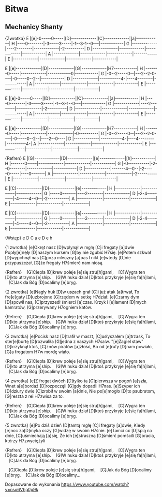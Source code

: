 # Bitwa
## Mechanicy Shanty


{Zwrotka}
E |[e]-0-----0-----|[D]-------------|[C]-------------|[a]------------|
H |----0--------|-3-----3-----|-1--3-1--0---|------------|
G |-------------|----2--------|-------------|-2----------|
D |-------------|-------------|-------------|------------|
A |-------------|-------------|-------------|------------|
E |-------------|-------------|-------------|------------|

E |[e]-------------|[D]-------------|[G]-------------|H7------------|
H |-------0-----|-------------|------------0|------------|
G |-0--2-----0--|---2--2-0----|-0-----0--2--|------------|
D |-------------|-----------4-|----4--------|------------|
A |-------------|-------------|-------------|------------|
E |-------------|-------------|-------------|------------|

E |[e]-0-----0-----|[D]-------------|[C]-------------|[a]------------|
H |----0--------|-3-----3-----|-1--3-1--0---|------------|
G |-------------|----2--------|-------------|-2----------|
D |-------------|-------------|-------------|------------|
A |-------------|-------------|-------------|------------|
E |-------------|-------------|-------------|------------|

E |[e]-------------|[D]-------------|[G]-------------|H7------------|
H |-------0-----|-------------|-------------|-0----------|
G |-0--2-----0--|---2--2-0----|-0-----0--2--|----2--0----|
D |-------------|-----------4-|----4--------|----------4-|
A |-------------|-------------|-------------|------------|
E |-------------|-------------|-------------|------------|

{Refren}
E |[G]-------------|[D]-------------|[e]-------------|[h]------------|
H |-------0-----|-------------|-------------|------------|
G |-0-----------|-2--0--------|-------------|------------|
D |-------------|-------4--0--|-2-----0-----|----0-------|
A |-------------|-------------|-------------|-2----------|
E |-------------|-------------|-------------|------------|

E |[C]-------------|[D]-------------|[e]-------------|
H |-------------|-------------|-------------|
G |-----0-------|----2--------|-------------|
D |-2-4---------|-4-----4--0--|-2-----------|
A |-------------|-------------|-------------|
E |-------------|-------------|-------------|

E |[C]-------------|[D]-------------|[e]-------------|
H |-------------|-------------|-------------|
G |-----0-------|----2--------|-------------|
D |-2-4---------|-4-----4--0--|-2-----------|
A |-------------|-------------|-------------|
E |-------------|-------------|-------------|

{Wstęp}
e D C a
e D e h

{1 zwrotka}
[e]Okręt nasz [D]wpłynął w mgłę [C]i fregaty [a]dwie
Popły[e]nęły [D]naszym kursem [G]by nie zgubić H7się.
[e]Potem szkwał [D]wypchnął nas [C]poza mleczny [a]pas
I nikt [e]wtedy [D]nie przypuszczał, [G]że fregaty H7śmierć nam niosą.

{Refren}
   [G]Ciepła [D]krew poleje [e]się stru[h]gami,
   [C]Wygra ten [D]kto utrzyma [e]ship.
   [G]W huku dział [D]ktoś przykryje [e]się fa[h]lami,
   [C]Jak da Bóg [D]ocalimy [e]bryg.

{2 zwrotka}
[e]Nagły huk [D]w uszach grał [C]i już atak [a]trwał,
To fre[e]gaty [D]uzbrojone [G]rzędem w setkę H7dział.
[e]Czarny dym [D]spowił nas, [C]przyszedł śmierci [a]czas.
Krzyk i [e]lament [D]mych kamratów, [G]przerywany H7ogniem katów.

{Refren}
   [G]Ciepła [D]krew poleje [e]się stru[h]gami,
   [C]Wygra ten [D]kto utrzyma [e]ship.
   [G]W huku dział [D]ktoś przykryje [e]się fa[h]lami,
   [C]Jak da Bóg [D]ocalimy [e]bryg.

{3 zwrotka}
[e]Pocisk nasz [D]trafił w maszt, [C]usłyszałem [a]trzask,
To ster[e]burtę [D]rozwaliła [G]jedna z naszych H7salw.
"[e]Żagiel staw" [D]krzyknął ktoś, [C]znów piratów [a]złość,
Bo od [e]rufy [D]nam powiało, [G]a fregatom H7w mordę wiało.

{Refren}
   [G]Ciepła [D]krew poleje [e]się stru[h]gami,
   [C]Wygra ten [D]kto utrzyma [e]ship.
   [G]W huku dział [D]ktoś przykryje [e]się fa[h]lami,
   [C]Jak da Bóg [D]ocalimy [e]bryg.

{4 zwrotka}
[e]Z fregat dwóch [D]tylko ta [C]pierwsza w pogoń [a]szła,
Wnet a[e]bordaż [D]rozpoczęli [G]gdy dopadli H7nas.
[e]Szyper ich [D]dziury dwie [C]zrobił w swoim [a]dnie,
Nie po[e]mogło [D]to psubratom, [G]reszta z rei H7zwisa za to.

{Refren}
   [G]Ciepła [D]krew poleje [e]się stru[h]gami,
   [C]Wygra ten [D]kto utrzyma [e]ship.
   [G]W huku dział [D]ktoś przykryje [e]się fa[h]lami,
   [C]Jak da Bóg [D]ocalimy [e]bryg.

{5 zwrotka}
[e]Po dziś dzień [D]tamtą mgłę [C]i fregaty [a]dwie,
Kiedy [e]noc za[D]myka oczy [G]widzę w swoim H7śnie.
[e]Tamci co [D]śpią na dnie, [C]uśmiechają [a]się,
Że ich [e]straszną [D]śmierć pomścili [G]bracia, którzy H7zwyciężyli

{Refren}
   [G]Ciepła [D]krew poleje [e]się stru[h]gami,
   [C]Wygra ten [D]kto utrzyma [e]ship.
   [G]W huku dział [D]ktoś przykryje [e]się fa[h]lami,
   [C]Jak da Bóg [D]ocalimy [e]bryg.

   [G]Ciepła [D]krew poleje [e]się stru[h]gami,
   [C]Jak da Bóg [D]ocalimy [e]bryg.
   [C]Jak da Bóg [D]ocalimy...

Dopasowane do wykonania
https://www.youtube.com/watch?v=nso6Vhg0p9k

